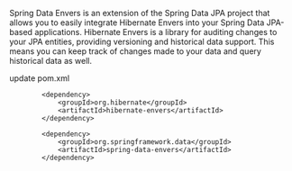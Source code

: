 Spring Data Envers is an extension of the Spring Data JPA project that allows you to easily integrate Hibernate Envers into your Spring Data JPA-based applications. Hibernate Envers is a library for auditing changes to your JPA entities, providing versioning and historical data support. This means you can keep track of changes made to your data and query historical data as well.

update pom.xml
```
		<dependency>
			<groupId>org.hibernate</groupId>
			<artifactId>hibernate-envers</artifactId>
		</dependency>

		<dependency>
			<groupId>org.springframework.data</groupId>
			<artifactId>spring-data-envers</artifactId>
		</dependency>
```
